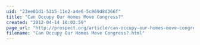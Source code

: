 ```yaml
---
uid: "23ee01d1-53b5-11e2-a4e6-5c969d8d366f"
title: "Can Occupy Our Homes Move Congress?"
created: "2012-04-14 10:02:59"
page_url: "http://prospect.org/article/can-occupy-our-homes-move-congress"
filename: "Can Occupy Our Homes Move Congress?.html"
---
```

